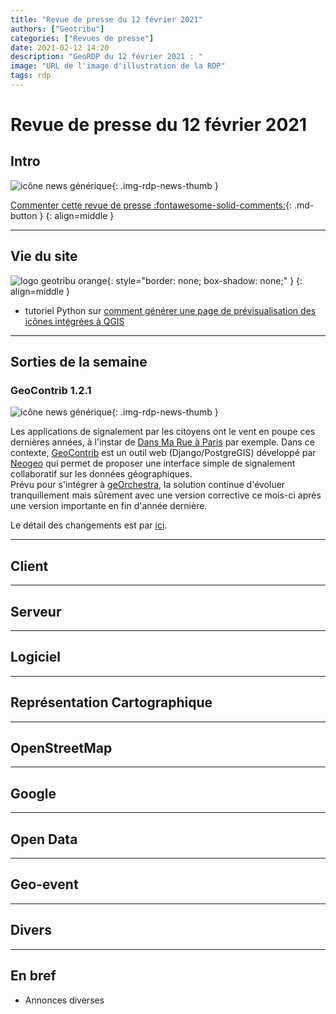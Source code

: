 ```yaml
---
title: "Revue de presse du 12 février 2021"
authors: ["Geotribu"]
categories: ["Revues de presse"]
date: 2021-02-12 14:20
description: "GeoRDP du 12 février 2021 : "
image: "URL de l'image d'illustration de la RDP"
tags: rdp
---
```


# Revue de presse du 12 février 2021

## Intro

![icône news générique](https://cdn.geotribu.fr/img/internal/icons-rdp-news/news.png "News"){: .img-rdp-news-thumb }

[Commenter cette revue de presse :fontawesome-solid-comments:](#__comments){: .md-button }
{: align=middle }

----

## Vie du site

![logo geotribu orange](https://cdn.geotribu.fr/img/internal/charte/geotribu_logo_rectangle_384x80.png "logo geotribu orange"){: style="border: none; box-shadow: none;" }
{: align=middle }

- tutoriel Python sur [comment générer une page de prévisualisation des icônes intégrées à QGIS](/articles/2021/2021-02-02_pyqgis_previsualiser_images_integrees/)

----

## Sorties de la semaine

### GeoContrib 1.2.1

![icône news générique](https://cdn.geotribu.fr/img/internal/icons-rdp-news/news.png "News"){: .img-rdp-news-thumb }

Les applications de signalement par les citoyens ont le vent en poupe ces dernières années, à l'instar de [Dans Ma Rue à Paris](https://teleservices.paris.fr/dansmarue/) par exemple. Dans ce contexte, [GeoContrib](https://www.neogeo.fr/solutions/geocontrib/) est un outil web (Django/PostgreGIS) développé par [Neogeo](https://www.neogeo.fr/) qui permet de proposer une interface simple de signalement collaboratif sur les données géographiques.  
Prévu pour s'intégrer à [geOrchestra](https://www.georchestra.org/fr/), la solution continue d'évoluer tranquillement mais sûrement avec une version corrective ce mois-ci après une version importante en fin d'année dernière.

Le détail des changements est par [ici](https://github.com/neogeo-technologies/geocontrib/releases/tag/1.2.1).

----

## Client

----

## Serveur

----

## Logiciel

----

## Représentation Cartographique

----

## OpenStreetMap

----

## Google

----

## Open Data

----

## Geo-event

----

## Divers

----

## En bref

- Annonces diverses
